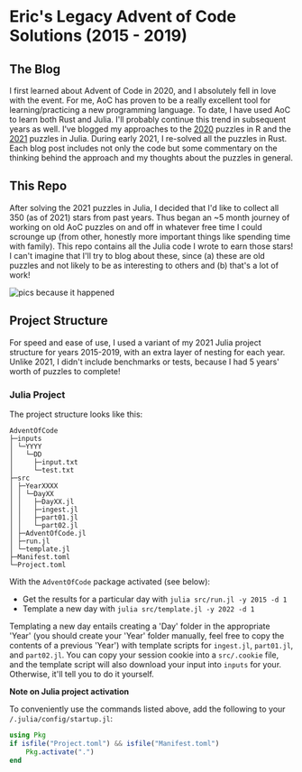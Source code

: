 # Eric's Legacy Advent of Code Solutions (2015 - 2019)

## The Blog

I first learned about Advent of Code in 2020, and I absolutely fell in love with the
event. For me, AoC has proven to be a really excellent tool for learning/practicing
a new programming language. To date, I have used AoC to learn both Rust and Julia. I'll
probably continue this trend in subsequent years as well. I've blogged my approaches
to the [2020](https://www.ericburden.work/categories/advent-of-code-2020/) puzzles in 
R and the [2021](https://www.ericburden.work/categories/advent-of-code-2021/) puzzles
in Julia. During early 2021, I re-solved all the puzzles in Rust. Each blog post
includes not only the code but some commentary on the thinking behind the approach and
my thoughts about the puzzles in general.

## This Repo

After solving the 2021 puzzles in Julia, I decided that I'd like to collect all 350 (as
of 2021) stars from past years. Thus began an ~5 month journey of working on old AoC
puzzles on and off in whatever free time I could scrounge up (from other, honestly more
important things like spending time with family). This repo contains all the Julia code
I wrote to earn those stars! I can't imagine that I'll try to blog about these, since 
(a) these are old puzzles and not likely to be as interesting to others and (b) that's
a lot of work!

![pics because it happened](https://user-images.githubusercontent.com/22438085/170024255-6d74f4f2-34d7-4728-9aaf-e54b2abece1b.png)

## Project Structure

For speed and ease of use, I used a variant of my 2021 Julia project structure for 
years 2015-2019, with an extra layer of nesting for each year. Unlike 2021, I didn't 
include benchmarks or tests, because I had 5 years' worth of puzzles to complete!

### Julia Project

The project structure looks like this:

```
AdventOfCode
├─inputs
│ └─YYYY
│   └─DD
│     ├─input.txt
│     └─test.txt
├─src
│ ├─YearXXXX
│ │ └─DayXX
│ │   ├─DayXX.jl
│ │   ├─ingest.jl
│ │   ├─part01.jl
│ │   └─part02.jl
│ ├─AdventOfCode.jl
│ ├─run.jl
│ └─template.jl
├─Manifest.toml
└─Project.toml
```

With the `AdventOfCode` package activated (see below):

- Get the results for a particular day with `julia src/run.jl -y 2015 -d 1`
- Template a new day with `julia src/template.jl -y 2022 -d 1`

Templating a new day entails creating a 'Day' folder in the appropriate 'Year' (you
should create your 'Year' folder manually, feel free to copy the contents of a previous
'Year') with template scripts for `ingest.jl`, `part01.jl`, and `part02.jl`. You can
copy your session cookie into a `src/.cookie` file, and the template script will
also download your input into `inputs` for your. Otherwise, it'll tell you to do it
yourself.


**Note on Julia project activation**

To conveniently use the commands listed above, add the following to your `/.julia/config/startup.jl`:

```julia
using Pkg
if isfile("Project.toml") && isfile("Manifest.toml")
    Pkg.activate(".")
end
```



